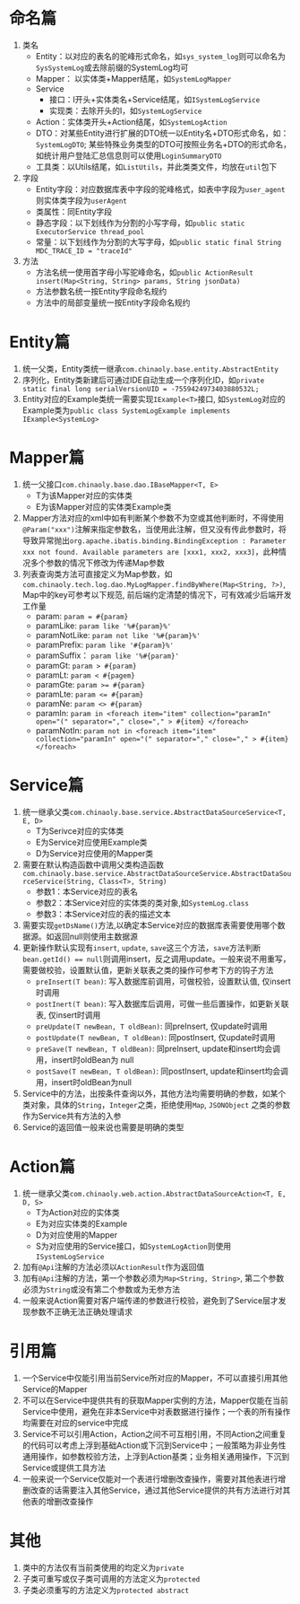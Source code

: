 # 命名篇
1. 类名
   * Entity：以对应的表名的驼峰形式命名，如`sys_system_log`则可以命名为`SysSystemLog`或去除前缀的SystemLog均可
   * Mapper： 以实体类+Mapper结尾，如`SystemLogMapper`
   * Service
     * 接口：I开头+实体类名+Service结尾，如`ISystemLogService`
     * 实现类：去除开头的I，如`SystemLogService`
   * Action：实体类开头+Action结尾，如`SystemLogAction`
   * DTO：对某些Entity进行扩展的DTO统一以Entity名+DTO形式命名，如：`SystemLogDTO`; 某些特殊业务类型的DTO可按照业务名+DTO的形式命名，如统计用户登陆汇总信息则可以使用`LoginSummaryDTO`
   * 工具类：以Utils结尾，如`ListUtils`，并此类类文件，均放在`util`包下
2. 字段
   * Entity字段：对应数据库表中字段的驼峰格式，如表中字段为`user_agent`则实体类字段为`userAgent`
   * 类属性：同Entity字段
   * 静态字段：以下划线作为分割的小写字母，如`public static ExecutorService thread_pool`
   * 常量：以下划线作为分割的大写字母，如`public static final String MDC_TRACE_ID = "traceId"`
3. 方法
   * 方法名统一使用首字母小写驼峰命名，如`public ActionResult insert(Map<String, String> params, String jsonData)`
   * 方法参数名统一按Entity字段命名规约
   * 方法中的局部变量统一按Entity字段命名规约

# Entity篇
1. 统一父类，Entity类统一继承`com.chinaoly.base.entity.AbstractEntity`
2. 序列化，Entity类新建后可通过IDE自动生成一个序列化ID，如`private static final long serialVersionUID = -7559424973403880532L;`
3. Entity对应的Example类统一需要实现`IExample<T>`接口, 如`SystemLog`对应的Example类为`public class SystemLogExample implements IExample<SystemLog>`

# Mapper篇
1. 统一父接口`com.chinaoly.base.dao.IBaseMapper<T, E>`
   * T为该Mapper对应的实体类
   * E为该Mapper对应的实体类Example类
2. Mapper方法对应的xml中如有判断某个参数不为空或其他判断时，不得使用`@Param("xxx")`注解来指定参数名，当使用此注解，但又没有传此参数时，将导致异常抛出`org.apache.ibatis.binding.BindingException : Parameter xxx not found. Available parameters are [xxx1, xxx2, xxx3]`，此种情况多个参数的情况下修改为传递Map参数
3. 列表查询类方法可直接定义为Map参数，如`com.chinaoly.tech.log.dao.MyLogMapper.findByWhere(Map<String, ?>)`, Map中的key可参考以下规范, 前后端约定清楚的情况下，可有效减少后端开发工作量
   * param: `param = #{param}`
   * paramLike:  `param like '%#{param}%'`
   * paramNotLike:  `param not like '%#{param}%'`
   * paramPrefix:  `param like '#{param}%'`
   * paramSuffix： `param like '%#{param}'`
   * paramGt:  `param > #{param}`
   * paramLt:  `param < #{pagem}`
   * paramGte: `param >= #{param}`
   * paramLte: `param <= #{param}`
   * paramNe: `param <> #{param}`
   * paramIn: `param in <foreach item="item" collection="paramIn" open="(" separator="," close="," > #{item} </foreach>`
   * paramNotIn: `param not in <foreach item="item" collection="paramIn" open="(" separator="," close="," > #{item} </foreach>`

# Service篇
1. 统一继承父类`com.chinaoly.base.service.AbstractDataSourceService<T, E, D>`
   * T为Serivce对应的实体类
   * E为Service对应使用Example类
   * D为Service对应使用的Mapper类
2. 需要在默认构造函数中调用父类构造函数`com.chinaoly.base.service.AbstractDataSourceService.AbstractDataSourceService(String, Class<T>, String)`
   * 参数1：本Service对应的表名
   * 参数2：本Service对应的实体类的类对象,如`SystemLog.class`
   * 参数3：本Service对应的表的描述文本
3. 需要实现`getDsName()`方法,以确定本Service对应的数据库表需要使用哪个数据源。如返回null则使用主数据源
4. 更新操作默认实现有`insert`, `update`, `save`这三个方法，`save`方法判断`bean.getId() == null`则调用insert，反之调用update。一般来说不用重写，需要做校验，设置默认值，更新关联表之类的操作可参考下方的钩子方法
   * `preInsert(T bean)`: 写入数据库前调用，可做校验，设置默认值, 仅insert时调用
   * `postInert(T bean)`: 写入数据库后调用，可做一些后置操作，如更新关联表, 仅insert时调用
   * `preUpdate(T newBean, T oldBean)`: 同preInsert, 仅update时调用
   * `postUpdate(T newBean, T oldBean)`: 同postInsert, 仅update时调用
   * `preSave(T newBean, T oldBean)`: 同preInsert, update和insert均会调用，insert时oldBean为 null
   * `postSave(T newBean, T oldBean)`: 同postInsert, update和insert均会调用，insert时oldBean为null
5. Service中的方法，出按条件查询以外，其他方法均需要明确的参数，如某个类对象，具体的`String`，`Integer`之类，拒绝使用`Map`, `JSONObject` 之类的参数作为Service共有方法的入参
6. Service的返回值一般来说也需要是明确的类型

# Action篇
1. 统一继承父类`com.chinaoly.web.action.AbstractDataSourceAction<T, E, D, S>`
   * T为Action对应的实体类
   * E为对应实体类的Example
   * D为对应使用的Mapper
   * S为对应使用的Service接口，如`SystemLogAction`则使用`ISystemLogService`
2. 加有`@Api`注解的方法必须以`ActionResult`作为返回值
3. 加有`@Api`注解的方法，第一个参数必须为`Map<String, String>`, 第二个参数必须为`String`或没有第二个参数或为无参方法
4. 一般来说Action需要对客户端传递的参数进行校验，避免到了Service层才发现参数不正确无法正确处理请求

# 引用篇
1. 一个Service中仅能引用当前Service所对应的Mapper，不可以直接引用其他Service的Mapper
2. 不可以在Service中提供共有的获取Mapper实例的方法，Mapper仅能在当前Service中使用，避免在非本Service中对表数据进行操作；一个表的所有操作均需要在对应的service中完成
3. Service不可以引用Action，Action之间不可互相引用，不同Action之间重复的代码可以考虑上浮到基础Action或下沉到Service中；一般策略为非业务性通用操作，如参数校验方法，上浮到Action基类；业务相关通用操作，下沉到Service或提供工具方法
4. 一般来说一个Service仅能对一个表进行增删改查操作，需要对其他表进行增删改查的话需要注入其他Service，通过其他Service提供的共有方法进行对其他表的增删改查操作

# 其他
1. 类中的方法仅有当前类使用的均定义为`private`
2. 子类可重写或仅子类可调用的方法定义为`protected`
3. 子类必须重写的方法定义为`protected abstract`
